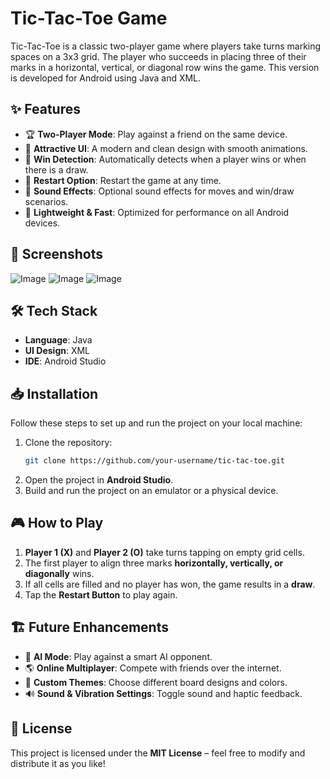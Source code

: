# Tic-Tac-Toe Game
Tic-Tac-Toe is a classic two-player game where players take turns marking spaces on a 3x3 grid. The player who succeeds in placing three of their marks in a horizontal, vertical, or diagonal row wins the game. This version is developed for Android using Java and XML.

## ✨ Features
- 🏆 **Two-Player Mode**: Play against a friend on the same device.
- 🎨 **Attractive UI**: A modern and clean design with smooth animations.
- 📜 **Win Detection**: Automatically detects when a player wins or when there is a draw.
- 🔄 **Restart Option**: Restart the game at any time.
- 🎵 **Sound Effects**: Optional sound effects for moves and win/draw scenarios.
- 🚀 **Lightweight & Fast**: Optimized for performance on all Android devices.

## 📱 Screenshots
![Image](https://github.com/user-attachments/assets/794e533e-de5d-4e62-b355-a3f0fbc23337)
![Image](https://github.com/user-attachments/assets/04017268-a9df-4fef-bd59-53de69939d77)
![Image](https://github.com/user-attachments/assets/1d14fc6c-70ca-4a15-9981-a65a812e3d6e)

## 🛠️ Tech Stack
- **Language**: Java
- **UI Design**: XML
- **IDE**: Android Studio

## 📥 Installation
Follow these steps to set up and run the project on your local machine:

1. Clone the repository:
   ```bash
   git clone https://github.com/your-username/tic-tac-toe.git
   ```
2. Open the project in **Android Studio**.
3. Build and run the project on an emulator or a physical device.

## 🎮 How to Play
1. **Player 1 (X)** and **Player 2 (O)** take turns tapping on empty grid cells.
2. The first player to align three marks **horizontally, vertically, or diagonally** wins.
3. If all cells are filled and no player has won, the game results in a **draw**.
4. Tap the **Restart Button** to play again.

## 🏗️ Future Enhancements
- 🧠 **AI Mode**: Play against a smart AI opponent.
- 🌎 **Online Multiplayer**: Compete with friends over the internet.
- 🎨 **Custom Themes**: Choose different board designs and colors.
- 🔊 **Sound & Vibration Settings**: Toggle sound and haptic feedback.


## 📜 License
This project is licensed under the **MIT License** – feel free to modify and distribute it as you like!


